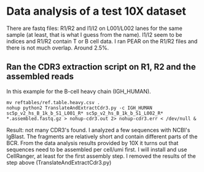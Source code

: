 # Data analysis of a test 10X dataset

There are fastq files: R1/R2 and I1/I2 on L001/L002 lanes for the same sample (at least, that is what I guess from the name).
I1/I2 seem to be indices and R1/R2 contain T or B cell data. I ran PEAR on the R1/R2 files and there is not much overlap. Around 2.5%.

## Ran the CDR3 extraction script on R1, R2 and the assembled reads

In this example for the B-cell heavy chain (IGH_HUMAN).

```
mv reftables/ref.table.heavy.csv .
nohup python2 TranslateAndExtractCdr3.py -c IGH_HUMAN sc5p_v2_hs_B_1k_b_S1_L001_R* sc5p_v2_hs_B_1k_b_S1_L002_R* *.assembled.fastq.gz > nohup-cdr3.out 2> nohup-cdr3.err < /dev/null &
```

Result: not many CDR3's found.
I analyzed a few sequences with NCBI's IgBlast. 
The fragments are relatively short and contain different parts of the BCR.
From the data analysis results provided by 10X it turns out that sequences need to be assembled per cell/umi first.
I will install and use CellRanger, at least for the first assembly step.
I removed the results of the step above (TranslateAndExtractCdr3.py)
